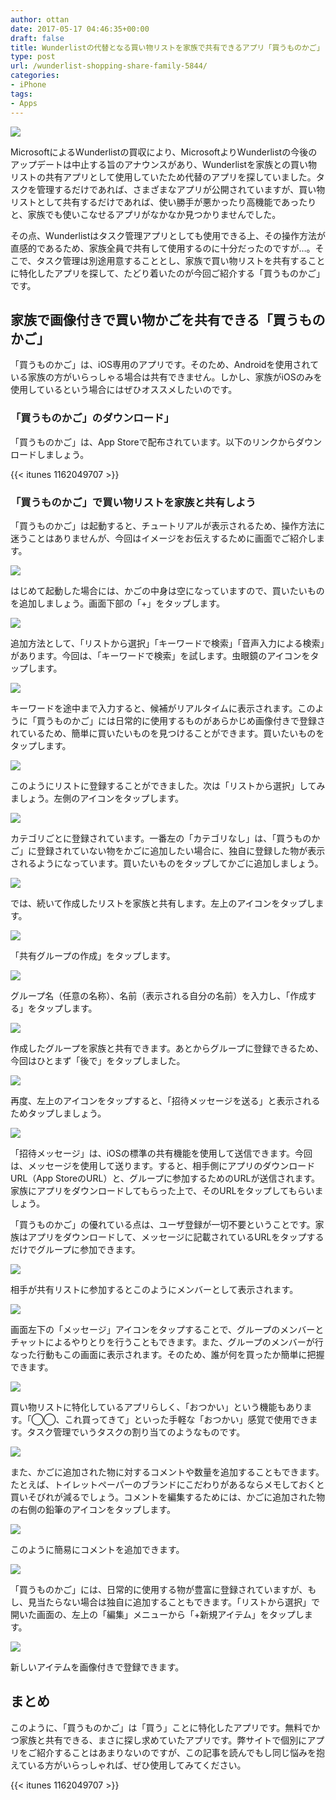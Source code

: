 ```yaml
---
author: ottan
date: 2017-05-17 04:46:35+00:00
draft: false
title: Wunderlistの代替となる買い物リストを家族で共有できるアプリ「買うものかご」
type: post
url: /wunderlist-shopping-share-family-5844/
categories:
- iPhone
tags:
- Apps
---
```


![](/images/2017/05/170517-591bce84a013a.jpg)

MicrosoftによるWunderlistの買収により、MicrosoftよりWunderlistの今後のアップデートは中止する旨のアナウンスがあり、Wunderlistを家族との買い物リストの共有アプリとして使用していたため代替のアプリを探していました。タスクを管理するだけであれば、さまざまなアプリが公開されていますが、買い物リストとして共有するだけであれば、使い勝手が悪かったり高機能であったりと、家族でも使いこなせるアプリがなかなか見つかりませんでした。

その点、Wunderlistはタスク管理アプリとしても使用できる上、その操作方法が直感的であるため、家族全員で共有して使用するのに十分だったのですが…。そこで、タスク管理は別途用意することとし、家族で買い物リストを共有することに特化したアプリを探して、たどり着いたのが今回ご紹介する「買うものかご」です。

## 家族で画像付きで買い物かごを共有できる「買うものかご」

「買うものかご」は、iOS専用のアプリです。そのため、Androidを使用されている家族の方がいらっしゃる場合は共有できません。しかし、家族がiOSのみを使用しているという場合にはぜひオススメしたいのです。

### 「買うものかご」のダウンロード」

「買うものかご」は、App Storeで配布されています。以下のリンクからダウンロードしましょう。

{{< itunes 1162049707 >}}

### 「買うものかご」で買い物リストを家族と共有しよう

「買うものかご」は起動すると、チュートリアルが表示されるため、操作方法に迷うことはありませんが、今回はイメージをお伝えするために画面でご紹介します。

![](/images/2017/05/170517-591bce8e5b03e.png)

はじめて起動した場合には、かごの中身は空になっていますので、買いたいものを追加しましょう。画面下部の「+」をタップします。

![](/images/2017/05/170517-591bce935db71.png)

追加方法として、「リストから選択」「キーワードで検索」「音声入力による検索」があります。今回は、「キーワードで検索」を試します。虫眼鏡のアイコンをタップします。

![](/images/2017/05/170517-591bce98d07b1.png)

キーワードを途中まで入力すると、候補がリアルタイムに表示されます。このように「買うものかご」には日常的に使用するものがあらかじめ画像付きで登録されているため、簡単に買いたいものを見つけることができます。買いたいものをタップします。

![](/images/2017/05/170517-591bce9e45560.png)

このようにリストに登録することができました。次は「リストから選択」してみましょう。左側のアイコンをタップします。

![](/images/2017/05/170517-591bcea4ee4d9.png)

カテゴリごとに登録されています。一番左の「カテゴリなし」は、「買うものかご」に登録されていない物をかごに追加したい場合に、独自に登録した物が表示されるようになっています。買いたいものをタップしてかごに追加しましょう。

![](/images/2017/05/170517-591bceaae875e.png)

では、続いて作成したリストを家族と共有します。左上のアイコンをタップします。

![](/images/2017/05/170517-591bceb242395.png)

「共有グループの作成」をタップします。

![](/images/2017/05/170517-591bcebfe903a.png)

グループ名（任意の名称）、名前（表示される自分の名前）を入力し、「作成する」をタップします。

![](/images/2017/05/170517-591bcec729635.png)

作成したグループを家族と共有できます。あとからグループに登録できるため、今回はひとまず「後で」をタップしました。

![](/images/2017/05/170517-591bcecf58492.png)

再度、左上のアイコンをタップすると、「招待メッセージを送る」と表示されるためタップしましょう。

![](/images/2017/05/170517-591bced935e4b.png)

「招待メッセージ」は、iOSの標準の共有機能を使用して送信できます。今回は、メッセージを使用して送ります。すると、相手側にアプリのダウンロードURL（App StoreのURL）と、グループに参加するためのURLが送信されます。家族にアプリをダウンロードしてもらった上で、そのURLをタップしてもらいましょう。

「買うものかご」の優れている点は、ユーザ登録が一切不要ということです。家族はアプリをダウンロードして、メッセージに記載されているURLをタップするだけでグループに参加できます。

![](/images/2017/05/170517-591bd4327bcfe.png)

相手が共有リストに参加するとこのようにメンバーとして表示されます。

![](/images/2017/05/170517-591bcee702ab1.png)

画面左下の「メッセージ」アイコンをタップすることで、グループのメンバーとチャットによるやりとりを行うこともできます。また、グループのメンバーが行なった行動もこの画面に表示されます。そのため、誰が何を買ったか簡単に把握できます。

![](/images/2017/05/170517-591bceecb5e22.png)

買い物リストに特化しているアプリらしく、「おつかい」という機能もあります。「◯◯、これ買ってきて」といった手軽な「おつかい」感覚で使用できます。タスク管理でいうタスクの割り当てのようなものです。

![](/images/2017/05/170517-591bcef43cd09.png)

また、かごに追加された物に対するコメントや数量を追加することもできます。たとえば、トイレットペーパーのブランドにこだわりがあるならメモしておくと買いそびれが減るでしょう。コメントを編集するためには、かごに追加された物の右側の鉛筆のアイコンをタップします。

![](/images/2017/05/170517-591bcefc4ea8f.png)

このように簡易にコメントを追加できます。

![](/images/2017/05/170517-591bcf04ece42.png)

「買うものかご」には、日常的に使用する物が豊富に登録されていますが、もし、見当たらない場合は独自に追加することもできます。「リストから選択」で開いた画面の、左上の「編集」メニューから「+新規アイテム」をタップします。

![](/images/2017/05/170517-591bcf0e919d0.png)

新しいアイテムを画像付きで登録できます。

## まとめ

このように、「買うものかご」は「買う」ことに特化したアプリです。無料でかつ家族と共有できる、まさに探し求めていたアプリです。弊サイトで個別にアプリをご紹介することはあまりないのですが、この記事を読んでもし同じ悩みを抱えている方がいらっしゃれば、ぜひ使用してみてください。

{{< itunes 1162049707 >}}
